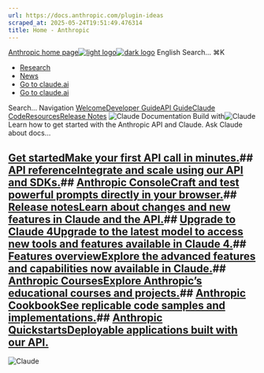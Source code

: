 ```yaml
---
url: https://docs.anthropic.com/plugin-ideas
scraped_at: 2025-05-24T19:51:49.476314
title: Home - Anthropic
---
```


[Anthropic home page![light logo](https://mintlify.s3.us-west-1.amazonaws.com/anthropic/logo/light.svg)![dark logo](https://mintlify.s3.us-west-1.amazonaws.com/anthropic/logo/dark.svg)](https://docs.anthropic.com/)
English
Search...
⌘K
  * [Research](https://www.anthropic.com/research)
  * [News](https://www.anthropic.com/news)
  * [Go to claude.ai](https://claude.ai/)
  * [Go to claude.ai](https://claude.ai/)


Search...
Navigation
[Welcome](https://docs.anthropic.com/en/home)[Developer Guide](https://docs.anthropic.com/en/docs/welcome)[API Guide](https://docs.anthropic.com/en/api/overview)[Claude Code](https://docs.anthropic.com/en/docs/claude-code/overview)[Resources](https://docs.anthropic.com/en/resources/overview)[Release Notes](https://docs.anthropic.com/en/release-notes/overview)
![Claude Documentation](https://mintlify.s3.us-west-1.amazonaws.com/anthropic/images/Claude_docs.svg)
Build with![Claude](https://mintlify.s3.us-west-1.amazonaws.com/anthropic/images/claude-wordmark-slate.svg)
Learn how to get started with the Anthropic API and Claude.
Ask Claude about docs…
## [Get startedMake your first API call in minutes.](https://docs.anthropic.com/en/docs/initial-setup)## [API referenceIntegrate and scale using our API and SDKs.](https://docs.anthropic.com/en/api/getting-started)## [Anthropic ConsoleCraft and test powerful prompts directly in your browser.](https://console.anthropic.com)## [Release notesLearn about changes and new features in Claude and the API.](https://docs.anthropic.com/en/release-notes/api)## [Upgrade to Claude 4Upgrade to the latest model to access new tools and features available in Claude 4.](https://docs.anthropic.com/en/docs/about-claude/models/migrating-to-claude-4)## [Features overviewExplore the advanced features and capabilities now available in Claude.](https://docs.anthropic.com/en/docs/build-with-claude/overview)## [Anthropic CoursesExplore Anthropic’s educational courses and projects.](https://github.com/anthropics/courses)## [Anthropic CookbookSee replicable code samples and implementations.](https://github.com/anthropics/anthropic-cookbook)## [Anthropic QuickstartsDeployable applications built with our API.](https://github.com/anthropics/anthropic-quickstarts)
![Claude](https://mintlify.s3.us-west-1.amazonaws.com/anthropic/images/claude-wordmark-slate.svg)

